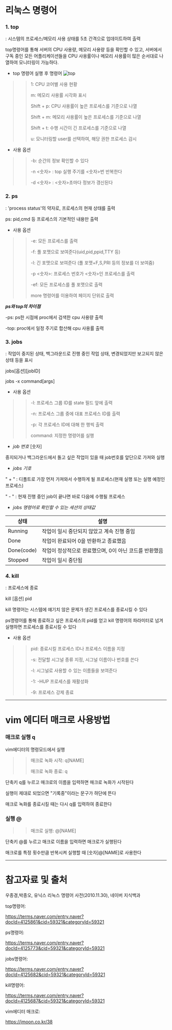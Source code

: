 # 리눅스 명령어

### 1. top
 : 시스템의 프로세스/메모리 사용 상태를 5초 간격으로 업데이트하여 출력
 
 top명령어를 통해 서버의 CPU 사용량, 메모리 사용량 등을 확인할 수 있고, 서버에서 구독 중인 모든 어플리케이션들을 CPU 사용률이나 메모리 사용률이 많은 순서대로 나열하여 모니터링이 가능하다.
 
 + top 명령어 실행 후 명령어
  ![top](https://user-images.githubusercontent.com/105877750/172046340-1ebccaa3-7280-4c70-9dfd-769ee7e6054a.PNG)

>> 1: CPU 코어별 사용 현황
>> 
>> m: 메모리 사용률 시각화 표시
>> 
>> Shift + p: CPU 사용률이 높은 프로세스를 기준으로 나열
>>
>> Shift + m: 메모리 사용률이 높은 프로세스를 기준으로 나열
>>
>> Shift + t: 수행 시간이 긴 프로세스를 기준으로 나열
>>
>> u: 모니터링할 user를 선택하여, 해당 권한 프로세스 감시

+ 사용 옵션
 
 >> -b: 순간의 정보 확인할 수 있다
 >> 
 >> -n <숫자> : top 실행 주기를 <숫자>번 반복한다
 >>
 >> -d <숫자> : <숫자>초마다 정보가 갱신된다

### 2. ps
: 'process status'의 약자로, 프로세스의 현재 상태를 출력

ps: pid,cmd 등 프로세스의 기본적인 내용만 출력

+ 사용 옵션

>> -e: 모든 프로세스를 출력
>> 
>> -f: 풀 포맷으로 보여준다(uid,pid,ppid,TTY 등)
>> 
>> -l: 긴 포맷으로 보여준다 (풀 포맷+F,S,PRI 등의 정보를 더 보여줌)
>> 
>> -p <숫자>: 프로세스 번호가 <숫자>인 프로세스를 출력
>> 
>> -ef: 모든 프로세스를 풀 포맷으로 출력
>> 
>>  more 명령어를 이용하여 페이지 단위로 출력

***ps와 top의 차이점***

 -ps: ps한 시점에 proc에서 검색한 cpu 사용량 출력
 
 -top: proc에서 일정 주기로 합산해 cpu 사용률 출력


### 3. jobs
: 작업이 중지된 상태, 백그라운드로 진행 중인 작업 상태, 변경되었지만 보고되지 않은 상태 등을 표시

jobs[옵션][jobID]

jobs -x command[args]

+ 사용 옵션

>> -l: 프로세스 그룹 ID를 state 필드 앞에 출력
>> 
>> -n: 프로세스 그룹 중에 대표 프로세스 ID를 출력
>> 
>> -p: 각 프로세스 ID에 대해 한 행씩 출력
>> 
>> command: 지정한 명령어를 실행

+ *job 번호* [숫자]

중지되거나 백그라운드에서 돌고 싶은 작업이 있을 때 job번호를 앞단으로 가져와 실행

+ *jobs 기호*

" + " : 디폴트로 가장 먼저 가져와서 수행하게 될 프로세스(현재 실행 또는 실행 예정인 프로세스)

" - " : 현재 진행 중인 job이 끝나면 바로 다음에 수행될 프로세스

+ *jobs 명령어로 확인할 수 있는 세션의 상태값*

|상태|설명|
|----|----|
|Running|작업이 일시 중단되지 않았고 계속 진행 중임|
|Done|작업이 완료되어 0을 반환하고 종료했음|
|Done(code)|작업이 정상적으로 완료했으며, 0이 아닌 코드를 반환했음|
|Stopped|작업이 일시 중단됨|

### 4. kill
: 프로세스에 종료

kill [옵션] pid

kill 명령어는 시스템에 얘기치 않은 문제가 생긴 프로세스를 종료시킬 수 있다

ps명령어를 통해 종료하고 싶은 프로세스의 pid를 얻고 kill 명령어의 파라미터로 넘겨 실행하면 프로세스를 종료시킬 수 있다

+ 사용 옵션

>> pid: 종료시킬 프로세스 ID나 프로세스 이름을 지정
>> 
>> -s: 전달할 시그널 종류 지정, 시그널 이름이나 번호를 쓴다
>> 
>> -l: 시그널로 사용할 수 있는 이름들을 보여준다
>>
>> -1: -HUP 프로세스를 재활성화 
>>
>> -9: 프로세스 강제 종료

***

# vim 에디터 매크로 사용방법

### 매크로 실행 q
 vim에디터의 명령모드에서 실행
 
 >>매크로 녹화 시작: q[NAME]
 >> 
 >>매크로 녹화 종료: q
 
 단축키 q를 누르고 매크로의 이름을 입력하면 매크로 녹화가 시작된다
 
 실행이 제대로 되었으면 "기록중"이라는 문구가 하단에 뜬다
 
 매크로 녹화를 종료시킬 때는 다시 q를 입력하여 종료한다


### 실행 @

>>매크로 실행: @[NAME]

단축키 @를 누르고 매크로 이름을 입력하면 매크로가 실행된다

매크로를 특정 횟수만큼 반복시켜 실행할 때 [숫자]@[NAME]로 사용한다

***
# 참고자료 및 출처
우종경,박종오, 유닉스 리눅스 명령어 사전(2010.11.30), 네이버 지식백과

top명령어:

<https://terms.naver.com/entry.naver?docId=4125861&cid=59321&categoryId=59321>

ps명령어:

<https://terms.naver.com/entry.naver?docId=4125773&cid=59321&categoryId=59321>

jobs명령어:

<https://terms.naver.com/entry.naver?docId=4125682&cid=59321&categoryId=59321>

kill명령어:

<https://terms.naver.com/entry.naver?docId=4125687&cid=59321&categoryId=59321>

vim에디터 매크로:

<https://jmoon.co.kr/38>
